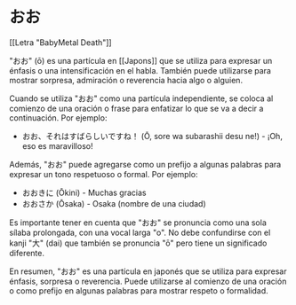 # おお

[[Letra "BabyMetal Death"]]

"おお" (ō) es una partícula en [[Japons]] que se utiliza para expresar un énfasis o una intensificación en el habla. También puede utilizarse para mostrar sorpresa, admiración o reverencia hacia algo o alguien.

Cuando se utiliza "おお" como una partícula independiente, se coloca al comienzo de una oración o frase para enfatizar lo que se va a decir a continuación. Por ejemplo:

- おお、それはすばらしいですね！ (Ō, sore wa subarashii desu ne!) - ¡Oh, eso es maravilloso!

Además, "おお" puede agregarse como un prefijo a algunas palabras para expresar un tono respetuoso o formal. Por ejemplo:

- おおきに (Ōkini) - Muchas gracias
- おおさか (Ōsaka) - Osaka (nombre de una ciudad)

Es importante tener en cuenta que "おお" se pronuncia como una sola sílaba prolongada, con una vocal larga "o". No debe confundirse con el kanji "大" (dai) que también se pronuncia "ō" pero tiene un significado diferente.

En resumen, "おお" es una partícula en japonés que se utiliza para expresar énfasis, sorpresa o reverencia. Puede utilizarse al comienzo de una oración o como prefijo en algunas palabras para mostrar respeto o formalidad.